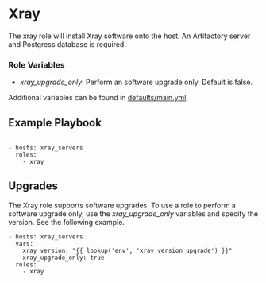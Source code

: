 # Xray
The xray role will install Xray software onto the host. An Artifactory server and Postgress database is required.

### Role Variables
* _xray_upgrade_only_: Perform an software upgrade only. Default is false.

Additional variables can be found in [defaults/main.yml](./defaults/main.yml).
## Example Playbook
```
---
- hosts: xray_servers
  roles:
    - xray
```

## Upgrades
The Xray role supports software upgrades. To use a role to perform a software upgrade only, use the _xray_upgrade_only_ variables and specify the version. See the following example.

```
- hosts: xray_servers
  vars:
    xray_version: "{{ lookup('env', 'xray_version_upgrade') }}"
    xray_upgrade_only: true
  roles:
    - xray
```